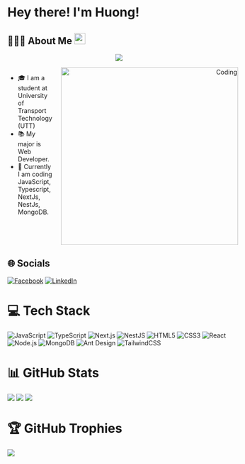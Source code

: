 # Hey there! I'm Huong! 
## 🧑🏻‍💻 About Me    <img src="https://media.giphy.com/media/hvRJCLFzcasrR4ia7z/giphy.gif" width="25px">
<p align="center">
  <a href="https://github.com/DenverCoder1/readme-typing-svg">
    <img src="https://readme-typing-svg.herokuapp.com?lines=Web+Developer;Always%20learning%20new%20things&center=true&width=380&height=45">
  </a>
</p>

<div style="display: flex; justify-content: space-between; align-items: flex-start;">
  <!-- Left Column -->
  <div style="flex: 1; padding-right: 20px;">
    <ul>
      <li>🎓 I am a student at University of Transport Technology (UTT)</li>
      <li>📚 My major is Web Developer.</li>
      <li>🔭 Currently I am coding JavaScript, Typescript, NextJs, NestJs, MongoDB.</li>
    </ul>
  </div>
  
  <!-- Right Column (Image) -->
  <div style="flex: 1; text-align: right;">
    <img alt="Coding" width="400" src="https://cdn.dribbble.com/users/1162077/screenshots/3848914/programmer.gif">
  </div>
</div>

## 🌐 Socials
[![Facebook](https://img.shields.io/badge/Facebook-%231877F2.svg?logo=Facebook&logoColor=white)](https://facebook.com/futurefolde)
[![LinkedIn](https://img.shields.io/badge/LinkedIn-%230077B5.svg?logo=linkedin&logoColor=white)](https://linkedin.com/in/nguyen-chi-huong-787a2427b)

# 💻 Tech Stack
![JavaScript](https://img.shields.io/badge/javascript-%23323330.svg?style=for-the-badge&logo=javascript&logoColor=%23F7DF1E) 
![TypeScript](https://img.shields.io/badge/typescript-%23007ACC.svg?style=for-the-badge&logo=typescript&logoColor=white)
![Next.js](https://img.shields.io/badge/next.js-%23000000.svg?style=for-the-badge&logo=next.js&logoColor=white)
![NestJS](https://img.shields.io/badge/nestjs-%23E0234E.svg?style=for-the-badge&logo=nestjs&logoColor=white)
![HTML5](https://img.shields.io/badge/html5-%23E34F26.svg?style=for-the-badge&logo=html5&logoColor=white)
![CSS3](https://img.shields.io/badge/css3-%231572B6.svg?style=for-the-badge&logo=css3&logoColor=white)
![React](https://img.shields.io/badge/react-%2320232a.svg?style=for-the-badge&logo=react&logoColor=%2361DAFB)
![Node.js](https://img.shields.io/badge/node.js-6DA55F?style=for-the-badge&logo=node.js&logoColor=white)
![MongoDB](https://img.shields.io/badge/MongoDB-%2347A248.svg?style=for-the-badge&logo=mongodb&logoColor=white)
![Ant Design](https://img.shields.io/badge/AntDesign-%230170FE.svg?style=for-the-badge&logo=ant-design&logoColor=white)
![TailwindCSS](https://img.shields.io/badge/TailwindCSS-%2338B2AC.svg?style=for-the-badge&logo=tailwind-css&logoColor=white)

# 📊 GitHub Stats
![](https://github-readme-stats.vercel.app/api?username=ToiYour&theme=radical&hide_border=false&include_all_commits=false&count_private=false)
![](https://github-readme-streak-stats.herokuapp.com/?user=ToiYour&theme=radical&hide_border=false)
![](https://github-readme-stats.vercel.app/api/top-langs/?username=ToiYour&theme=radical&hide_border=false&include_all_commits=false&count_private=false&layout=compact)

# 🏆 GitHub Trophies
![](https://github-trophies.vercel.app/?username=ToiYour&theme=radical&no-frame=false&no-bg=false&margin-w=4)

